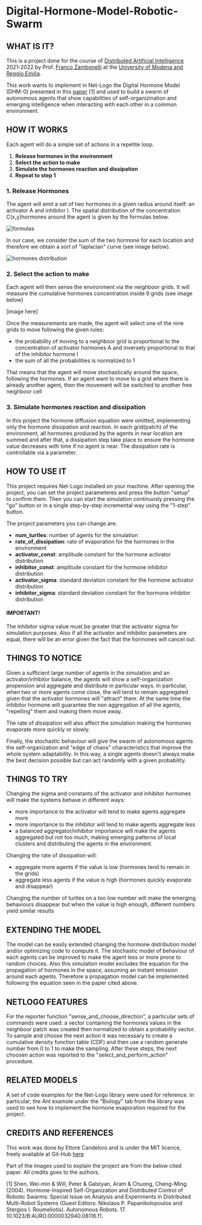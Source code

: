 # Digital-Hormone-Model-Robotic-Swarm

## WHAT IS IT?

This is a project done for the course of [Distributed Artificial Intelligence]() 2021-2022 by Prof. [Franco Zambonelli](https://personale.unimore.it/rubrica/dettaglio/zambonelli) at the [University of Modena and Reggio Emilia](https://international.unimore.it/).

This work wants to implement in Net-Logo the Digital Hormone Model (DHM-0) presented in this [paper](https://www.researchgate.net/publication/262849917_Hormone-Inspired_Self-Organization_and_Distributed_Control_of_Robotic_Swarms_Special_Issue_on_Analysis_and_Experiments_in_Distributed_Multi-Robot_Systems_Guest_Editors_Nikolaos_P_Papanikolopoulos_and_) [1] and used to build a swarm of autonomous agents that show capabilities of self-organizination and emerging intelligence when interacting with each other in a common environment.

## HOW IT WORKS

Each agent will do a simple set of actions in a repetite loop.

1. **Release hormones in the environment**
2. **Select the action to make**
3. **Simulate the hormones reaction and dissipation**
4. **Repeat to step 1**

### 1. Release Hormones
The agent will emit a set of two hormones in a given radius around itself: an activator A and inhibitor I.
The spatial distribution of the concentration C(x,y)hormones around the agent is given by the formulas below.

![formulas](https://github.com/e-candeloro/Digital-Hormone-Model-Robotic-Swarm/blob/main/images/Activator-Inhibitor-Formulas.jpg)

In our case, we consider the sum of the two hormone for each location and therefore we obtain a sort of "laplacian" curve (see image below).

![hormones distribution ](https://github.com/e-candeloro/Digital-Hormone-Model-Robotic-Swarm/blob/main/images/Hormones-Distribution.jpg)
### 2. Select the action to make
Each agent will then sense the environment via the neighboor grids. It will measure the cumulative hormones concentration inside 9 grids (see image below)

[image here]

Once the measurements are made, the agent will select one of the nine grids to move following the given rules:

- the probability of moving to a neighboor grid is proportional to the concentration of activator hormones A and inversely proportional to that of the inhibitor hormone I
- the sum of all the probabilities is normalized to 1

That means that the agent will move stochastically around the space, following the hormones.
If an agent want to move to a grid where there is already another agent, then the movement will be switched to another free neighboor cell
### 3. Simulate hormones reaction and dissipation
In this project the hormone diffusion equation were omitted, implementing only the hormone dissipation and reaction.
In each grid(patch) of the environment, all hormones produced by the agents in near location are summed and after that, a dissipation step take place to ensure the hormone value decreases with time if no agent is near.
The dissipation rate is controllable via a parameter.

## HOW TO USE IT

This project requires Net-Logo installed on your machine.
After opening the project, you can set the project parameteres and press the button "setup" to confirm them. Then you can start the simulation continuosly pressing the "go" button or in a single step-by-step incremental way using the "1-step" button.

The project parameters you can change are:

- **num_turtles**: number of agents for the simulation
- **rate_of_dissipation**: rate of evaporation for the hormones in the environment
- **activator_const**: amplitude constant for the hormone activator distribution
- **inhibitor_const**: amplitude constant for the hormone inhibitor distribution
- **activator_sigma**: standard deviation constant for the hormone activator distribution
- **inhibitor_sigma**: standard deviation constant for the hormone inhibitor distribution

#### IMPORTANT!
The inhibitor sigma value must be greater that the activator sigma for simulation purposes.
Also if all the activator and inhibitor parameters are equal, there will be an error given the fact that the hormones will cancel out.

## THINGS TO NOTICE

Given a sufficient large number of agents in the simulation and an activator/inhibitor balance, the agents will show a self-organization propension and aggregate and distribute in particular ways.
In particular, when two or more agents come close, the will tend to remain aggregated given that the activator hormones will "attract" them.
At the same time the inhibitor hormone will guarantee the non aggregation of all the agents, "repelling" them and making them move away.

The rate of dissipation will also affect the simulation making the hormones evaporate more quickly or slowly.

Finally, the stochastic behaviour will give the swarm of autonomous agents the self-organization and "edge of chaos" characteristics that improve the whole system adaptability. In this way, a single agents doesn't always make the best decision possible but can act randomly with a given probability.

## THINGS TO TRY

Changing the sigma and constants of the activator and inhibitor hormones will make the systems behave in different ways:

- more importance to the activator will tend to make agents aggregate more
- more importance to the inhibitor will tend to make agents aggregate less
- a balanced aggregator/inhibitor importance will make the agents aggregated but not too much, making emerging patterns of local clusters and distributing the agents in the environment.

Changing the rate of dissipation will:

- aggregate more agents if the value is low (hormones tend to remain in the grids)
- aggregate less agents if the value is high (hormones quickly evaporate and disappear)

Changing the number of turtles on a too low number will make the emerging behaviours disappear but when the value is high enough, different numbers yield similar results

## EXTENDING THE MODEL

The model can be easily extended changing the hormone distribution model and/or optimizing code to compute it.
The stochastic model of behaviour of each agents can be improved to make the agent less or more prone to random choices.
Also this simulation model excludes the equation for the propagation of hormones in the space, assuming an instant emission around each agents.
Therefore a propagation model can be implemented following the equation seen in the paper cited above.

## NETLOGO FEATURES

For the reporter function "sense_and_choose_direction", a particular sets of commands were used: a vector containing the hormones values in the neighboor patch was created then normalized to obtain a probability vector. To sample and choose the next action it was necessary to create a cumulative density function table (CDF) and then use a random generate number from 0 to 1 to make the sampling. After these steps, the next choosen action was reported to the "select_and_perform_action" procedure.


## RELATED MODELS

A set of code examples for the Net-Logo library were used for reference. In particular, the Ant examole under the "Biology" tab from the library was used to see how to implement the hormone evaporation required for the project.

## CREDITS AND REFERENCES

This work was done by Ettore Candeloro and is under the MIT licence, freely available at Git-Hub [here](https://github.com/e-candeloro/Digital-Hormone-Model-Robotic-Swarm)

Part of the images used to explain the project are from the below cited paper. All credits goes to the authors.

[1] Shen, Wei-min & Will, Peter & Galstyan, Aram & Chuong, Cheng-Ming. (2004). Hormone-Inspired Self-Organization and Distributed Control of Robotic Swarms: Special Issue on Analysis and Experiments in Distributed Multi-Robot Systems (Guest Editors: Nikolaos P. Papanikolopoulos and Stergios I. Roumeliotis). Autonomous Robots. 17. 10.1023/B:AURO.0000032940.08116.f1. 
